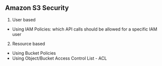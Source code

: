 ## Amazon S3 Security

1. User based

- Using IAM Policies: which API calls should be allowed for a specific IAM user

2. Resource based

- Using Bucket Policies
- Using Object/Bucket Access Control List - ACL

